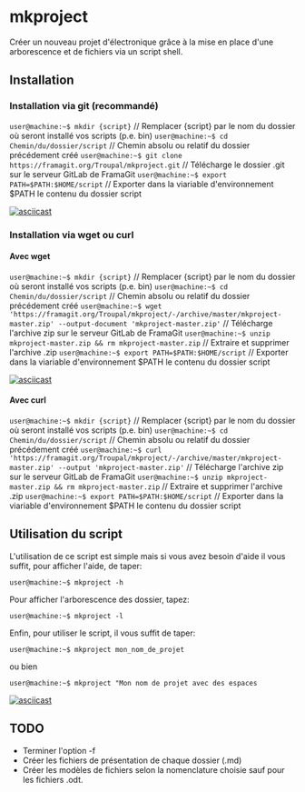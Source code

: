 # mkproject
Créer un nouveau projet d'électronique grâce à la mise en place d'une arborescence et de fichiers via un script shell.

## Installation

### Installation via git (recommandé)
`user@machine:~$ mkdir {script}` // Remplacer {script} par le nom du dossier où seront installé vos scripts (p.e. bin)
`user@machine:~$ cd Chemin/du/dossier/script` // Chemin absolu ou relatif du dossier précédement créé
`user@machine:~$ git clone https://framagit.org/Troupal/mkproject.git` // Télécharge le dossier .git sur le serveur GitLab de FramaGit 
`user@machine:~$ export PATH=$PATH:$HOME/script` // Exporter dans la viariable d'environnement $PATH le contenu du dossier script

[![asciicast](https://asciinema.org/a/2pQ3U1goLCPSL7ml6BZI7F2KT.svg)](https://asciinema.org/a/2pQ3U1goLCPSL7ml6BZI7F2KT)

### Installation via wget ou  curl

#### Avec wget

`user@machine:~$ mkdir {script}` // Remplacer {script} par le nom du dossier où seront installé vos scripts (p.e. bin)
`user@machine:~$ cd Chemin/du/dossier/script` // Chemin absolu ou relatif du dossier précédement créé
`user@machine:~$ wget 'https://framagit.org/Troupal/mkproject/-/archive/master/mkproject-master.zip' --output-document 'mkproject-master.zip'` // Télécharge l'archive zip sur le serveur GitLab de FramaGit
`user@machine:~$ unzip mkproject-master.zip && rm mkproject-master.zip` // Extraire et supprimer l'archive .zip 
`user@machine:~$ export PATH=$PATH:$HOME/script` // Exporter dans la viariable d'environnement $PATH le contenu du dossier script

[![asciicast](https://asciinema.org/a/tEfJX5mRv8Jbegg7pMmdPEFA9.png)](https://asciinema.org/a/tEfJX5mRv8Jbegg7pMmdPEFA9)

#### Avec curl

`user@machine:~$ mkdir {script}` // Remplacer {script} par le nom du dossier où seront installé vos scripts (p.e. bin)
`user@machine:~$ cd Chemin/du/dossier/script` // Chemin absolu ou relatif du dossier précédement créé
`user@machine:~$ curl 'https://framagit.org/Troupal/mkproject/-/archive/master/mkproject-master.zip' --output 'mkproject-master.zip'` // Télécharge l'archive zip sur le serveur GitLab de FramaGit
`user@machine:~$ unzip mkproject-master.zip && rm mkproject-master.zip` // Extraire et supprimer l'archive .zip 
`user@machine:~$ export PATH=$PATH:$HOME/script` // Exporter dans la viariable d'environnement $PATH le contenu du dossier script

## Utilisation du script

L'utilisation de ce script est simple mais si vous avez besoin d'aide il vous suffit, pour afficher l'aide, de taper:

`user@machine:~$ mkproject -h`

Pour afficher l'arborescence des dossier, tapez:

`user@machine:~$ mkproject -l`

Enfin, pour utiliser le script, il vous suffit de taper:

`user@machine:~$ mkproject mon_nom_de_projet`

ou bien

`user@machine:~$ mkproject "Mon nom de projet avec des espaces`

[![asciicast](https://asciinema.org/a/ZVHqQfAYq9qCGNPutY2BDsIdi.svg)](https://asciinema.org/a/ZVHqQfAYq9qCGNPutY2BDsIdi)

## TODO
- Terminer l'option -f
- Créer les fichiers de présentation de chaque dossier (.md)
- Créer les modèles de fichiers selon la nomenclature choisie sauf pour les fichiers .odt.
